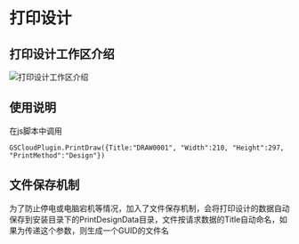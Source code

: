 # 打印设计
## 打印设计工作区介绍
![打印设计工作区介绍](https://raw.githubusercontent.com/gscloudplugin/gscloudplugin/master/images/%E6%89%93%E5%8D%B0%E8%AE%BE%E8%AE%A1%E5%B7%A5%E4%BD%9C%E5%8C%BA%E4%BB%8B%E7%BB%8D.jpg)

## 使用说明
在js脚本中调用
```
GSCloudPlugin.PrintDraw({Title:"DRAW0001", "Width":210, "Height":297, "PrintMethod":"Design"})
```

## 文件保存机制
为了防止停电或电脑宕机等情况，加入了文件保存机制，会将打印设计的数据自动保存到安装目录下的PrintDesignData目录，文件按请求数据的Title自动命名，如果为传递这个参数，则生成一个GUID的文件名



